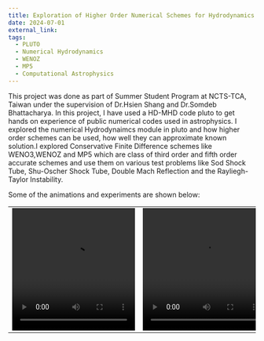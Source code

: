 ```yaml
---
title: Exploration of Higher Order Numerical Schemes for Hydrodynamics
date: 2024-07-01
external_link:
tags:
  - PLUTO
  - Numerical Hydrodynamics
  - WENOZ
  - MP5
  - Computational Astrophysics
---
```


<!--more-->

This project was done as part of Summer Student Program at NCTS-TCA, Taiwan under the supervision of Dr.Hsien Shang and Dr.Somdeb Bhattacharya. In this project, I have used a HD-MHD code pluto to get hands on experience of public numerical codes used in astrophysics. I explored the numerical Hydrodynaimcs module in pluto and how higher order schemes can be used, how well they can approximate known solution.I explored Conservative Finite Difference schemes like WENO3,WENOZ and MP5 which are class of third order and fifth order accurate schemes and use them on various test
problems like Sod Shock Tube, Shu-Oscher Shock Tube, Double Mach Reflection and the Rayliegh-Taylor Instability.

Some of the animations and experiments are shown below:

|                                                                       |                                                                                   |                                                                                   |
| --------------------------------------------------------------------- | --------------------------------------------------------------------------------- | --------------------------------------------------------------------------------- |
| <video src="animation.mp4"  width="250" height="250" controls="yes" > | <video src="double_Mach_animation.mp4" width="250" height="250" controls="yes"  > | <video src="rayleigh_Taylor_Multi.mp4" width="250" height="250" controls="yes"  > |
